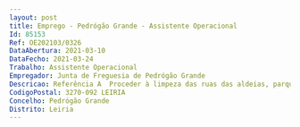 ```yaml
--- 
layout: post
title: Emprego - Pedrógão Grande - Assistente Operacional
Id: 85153
Ref: OE202103/0326
DataAbertura: 2021-03-10
DataFecho: 2021-03-24
Trabalho: Assistente Operacional
Empregador: Junta de Freguesia de Pedrógão Grande
Descricao: Referência A  Proceder à limpeza das ruas das aldeias, parques e outros locais públicos, manusearequipamentos, ferramentas e utensílios manuais ou elétricos, necessário à execução dos trabalhos eproceder à sua arrumação e limpeza, assim como colaborar nas atividades desenvolvidas p elafreguesia, promovendo o dinamismo na equipa de trabalho.Referência B  Prestação de apoio administrativo, expediente e arquivo, apoio ás atividadesdinamizadas pela Freguesia, assim como dar apoio ao pessoal externo.
CodigoPostal: 3270-092 LEIRIA
Concelho: Pedrógão Grande
Distrito: Leiria
--- 
```

